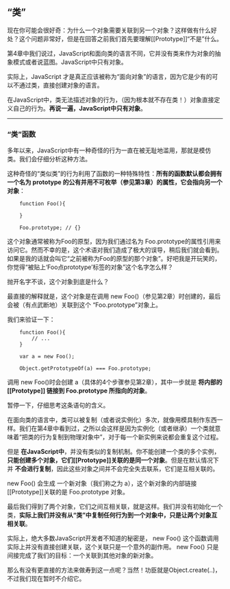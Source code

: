 ## “类”

现在你可能会很好奇：为什么一个对象需要关联到另一个对象？这样做有什么好处？这个问题非常好，但是在回答之前我们首先要理解[[Prototype]]“不是”什么。

第4章中我们说过，JavaScript和面向类的语言不同，它并没有类来作为对象的抽象模式或者说蓝图。JavaScript中只有对象。

实际上，JavaScript 才是真正应该被称为“面向对象”的语言，因为它是少有的可以不通过类，直接创建对象的语言。

在JavaScript中，类无法描述对象的行为，（因为根本就不存在类！）对象直接定义自己的行为。**再说一遍，JavaScript中只有对象**。

----------------------------

### “类”函数

多年以来，JavaScript中有一种奇怪的行为一直在被无耻地滥用，那就是模仿类。我们会仔细分析这种方法。

这种奇怪的“类似类”的行为利用了函数的一种特殊特性：**所有的函数默认都会拥有一个名为 prototype 的公有并用不可枚举（参见第3章）的属性，它会指向另一个对象**：

```
    function Foo(){

    }

    Foo.prototype; // {}
```

这个对象通常被称为Foo的原型，因为我们通过名为 Foo.prototype的属性引用来访问它。然而不幸的是，这个术语对我们造成了极大的误导，稍后我们就会看到。如果是我的话就会叫它“之前被称为Foo的原型的那个对象”。好吧我是开玩笑的，你觉得“被贴上‘Foo点prototype’标签的对象”这个名字怎么样？

抛开名字不谈，这个对象到底是什么？

最直接的解释就是，这个对象是在调用 new Foo()（参见第2章）时创建的，最后会被（有点武断地）关联到这个 “Foo.prototype”对象上。

我们来验证一下：

```
    function Foo(){
        // ...
    }

    var a = new Foo();

    Object.getPrototypeOf(a) === Foo.prototype;
```

调用 new Foo()时会创建 a（具体的4个步骤参见第2章），其中一步就是 **将内部的 [[Prototype]] 链接到 Foo.prototype 所指向的对象**。

暂停一下，仔细思考这条语句的含义。

在面向类的语言中，类可以被复制（或者说实例化）多次，就像用模具制作东西一样。我们在第4章中看到过，之所以会这样是因为实例化（或者继承）一个类就意味着“把类的行为复制到物理对象中”，对于每一个新实例来说都会重复这个过程。

但是 **在JavaScript中**，并没有类似的复制机制。你不能创建一个类的多个实例，**只能创建多个对象，它们[[Prototype]]关联的是同一个对象**。但是在默认情况下并 **不会进行复制**，因此这些对象之间并不会完全失去联系，它们是互相关联的。

new Foo() 会生成 一个新对象（我们称之为 a），这个新对象的内部链接[[Prototype]]关联的是 Foo.prototype 对象。

最后我们得到了两个对象，它们之间互相关联，就是这样。我们并没有初始化一个类，**实际上我们并没有从“类”中复制任何行为到一个对象中，只是让两个对象互相关联**。

实际上，绝大多数JavaScript开发者不知道的秘密是， new Foo() 这个函数调用实际上并没有直接创建关联，这个关联只是一个意外的副作用。 new Foo() 只是间接完成了我们的目标：一个关联到其他对象的新对象。

那么有没有更直接的方法来做寿到这一点呢？当然！功臣就是Object.create(..)，不过我们现在暂时不介绍它。

